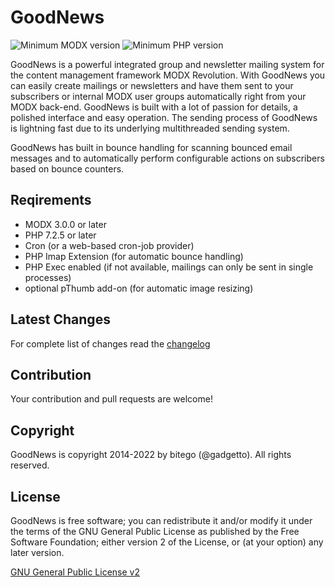 # GoodNews

![Minimum MODX version](https://img.shields.io/badge/MODX_min-3.x-green)
![Minimum PHP version](https://img.shields.io/badge/PHP-7.0-green)

GoodNews is a powerful integrated group and newsletter mailing system for the content management framework MODX Revolution. With GoodNews you can easily create mailings or newsletters and have them sent to your subscribers or internal MODX user groups automatically right from your MODX back-end. GoodNews is built with a lot of passion for details, a polished interface and easy operation. The sending process of GoodNews is lightning fast due to its underlying multithreaded sending system.

GoodNews has built in bounce handling for scanning bounced email messages and to automatically perform configurable actions on subscribers based on bounce counters.

## Reqirements

- MODX 3.0.0 or later
- PHP 7.2.5 or later
- Cron (or a web-based cron-job provider)
- PHP Imap Extension (for automatic bounce handling)
- PHP Exec enabled (if not available, mailings can only be sent in single processes)
- optional pThumb add-on (for automatic image resizing)

## Latest Changes

For complete list of changes read the [changelog](./CHANGELOG.md "CHANGELOG")

## Contribution

Your contribution and pull requests are welcome!

## Copyright

GoodNews is copyright 2014-2022 by bitego (@gadgetto).
All rights reserved.

## License

GoodNews is free software; you can redistribute it and/or modify it under the terms of the GNU General Public License as published by the Free Software Foundation; either version 2 of the License, or (at your option) any later version.

[GNU General Public License v2](./LICENSE.md "GNU General Public License v2")